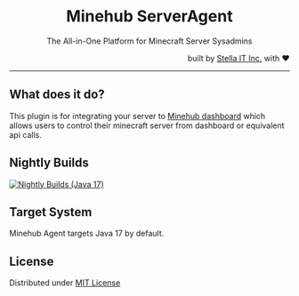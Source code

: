 <h1 align="center">Minehub ServerAgent</h1>
<p align="center">The All-in-One Platform for Minecraft Server Sysadmins</p>
<p align="right">built by <a href="https://stella-it.com">Stella IT Inc.</a> with ❤</p>
<hr />

## What does it do?
This plugin is for integrating your server to [Minehub dashboard](https://dash.minehub.kr) which allows users to control their minecraft server from dashboard or equivalent api calls.  

## Nightly Builds
[![Nightly Builds (Java 17)](https://github.com/minehub-kr/server-agent/actions/workflows/build.yml/badge.svg)](https://github.com/minehub-kr/server-agent/actions/workflows/build.yml)

## Target System
Minehub Agent targets Java 17 by default.  

## License
Distributed under [MIT License](LICENSE)
